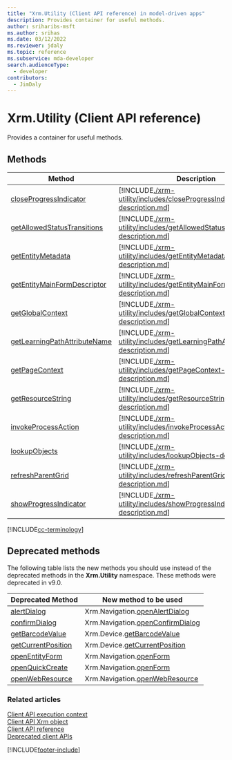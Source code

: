 ```yaml
---
title: "Xrm.Utility (Client API reference) in model-driven apps"
description: Provides container for useful methods.
author: sriharibs-msft
ms.author: srihas
ms.date: 03/12/2022
ms.reviewer: jdaly
ms.topic: reference
ms.subservice: mda-developer
search.audienceType: 
  - developer
contributors:
  - JimDaly
---
```

# Xrm.Utility (Client API reference)

Provides a container for useful methods.

## Methods 

|Method | Description | 
| ------------- |-------------| 
|[closeProgressIndicator](xrm-utility/closeProgressIndicator.md) |[!INCLUDE[./xrm-utility/includes/closeProgressIndicator-description.md](./xrm-utility/includes/closeProgressIndicator-description.md)]|
|[getAllowedStatusTransitions](xrm-utility/getAllowedStatusTransitions.md) |[!INCLUDE[./xrm-utility/includes/getAllowedStatusTransitions-description.md](./xrm-utility/includes/getAllowedStatusTransitions-description.md)]|
|[getEntityMetadata](xrm-utility/getEntityMetadata.md) |[!INCLUDE[./xrm-utility/includes/getEntityMetadata-description.md](./xrm-utility/includes/getEntityMetadata-description.md)]|
|[getEntityMainFormDescriptor](xrm-utility/getEntityMainFormDescriptor.md)|[!INCLUDE[./xrm-utility/includes/getEntityMainFormDescriptor-description.md](./xrm-utility/includes/getEntityMainFormDescriptor-description.md)]
|[getGlobalContext](xrm-utility/getGlobalContext.md) |[!INCLUDE[./xrm-utility/includes/getGlobalContext-description.md](./xrm-utility/includes/getGlobalContext-description.md)]|
|[getLearningPathAttributeName](xrm-utility/getLearningPathAttributeName.md) |[!INCLUDE[./xrm-utility/includes/getLearningPathAttributeName-description.md](./xrm-utility/includes/getLearningPathAttributeName-description.md)]|
|[getPageContext](xrm-utility/getPageContext.md) |[!INCLUDE[./xrm-utility/includes/getPageContext-description.md](./xrm-utility/includes/getPageContext-description.md)]|
|[getResourceString](xrm-utility/getResourceString.md) |[!INCLUDE[./xrm-utility/includes/getResourceString-description.md](./xrm-utility/includes/getResourceString-description.md)]|
|[invokeProcessAction](xrm-utility/invokeProcessAction.md) |[!INCLUDE[./xrm-utility/includes/invokeProcessAction-description.md](./xrm-utility/includes/invokeProcessAction-description.md)]|
|[lookupObjects](xrm-utility/lookupObjects.md) |[!INCLUDE[./xrm-utility/includes/lookupObjects-description.md](./xrm-utility/includes/lookupObjects-description.md)]|
|[refreshParentGrid](xrm-utility/refreshParentGrid.md) |[!INCLUDE[./xrm-utility/includes/refreshParentGrid-description.md](./xrm-utility/includes/refreshParentGrid-description.md)]|
|[showProgressIndicator](xrm-utility/showProgressIndicator.md) |[!INCLUDE[./xrm-utility/includes/showProgressIndicator-description.md](./xrm-utility/includes/showProgressIndicator-description.md)]|

[!INCLUDE[cc-terminology](../../../data-platform/includes/cc-terminology.md)]

## Deprecated methods

The following table lists the new methods you should use instead of the deprecated methods in the **Xrm.Utility** namespace. These methods were deprecated in v9.0.

|Deprecated Method | New method to be used | 
| ------------- |-------------|
|[alertDialog](/previous-versions/dynamicscrm-2016/developers-guide/jj602956(v=crm.8)#BKMK_alertDialog)|Xrm.Navigation.[openAlertDialog](Xrm-Navigation/openAlertDialog.md)|
|[confirmDialog](/previous-versions/dynamicscrm-2016/developers-guide/jj602956(v=crm.8)#BKMK_confirmDialog)|Xrm.Navigation.[openConfirmDialog](Xrm-Navigation/openConfirmDialog.md)|
|[getBarcodeValue](/previous-versions/dynamicscrm-2016/developers-guide/jj602956(v=crm.8)#BKMK_getBarcodeValue)|Xrm.Device.[getBarcodeValue](Xrm-Device/getBarcodeValue.md)|
|[getCurrentPosition](/previous-versions/dynamicscrm-2016/developers-guide/jj602956(v=crm.8)#BKMK_getCurrentPosition)|Xrm.Device.[getCurrentPosition](Xrm-Device/getCurrentPosition.md)|
|[openEntityForm](/previous-versions/dynamicscrm-2016/developers-guide/jj602956(v=crm.8)#BKMK_OpenEntityForm)|Xrm.Navigation.[openForm](Xrm-Navigation/openForm.md)|
|[openQuickCreate](/previous-versions/dynamicscrm-2016/developers-guide/jj602956(v=crm.8)#BKMK_openQuickCreate)|Xrm.Navigation.[openForm](Xrm-Navigation/openForm.md)|
|[openWebResource](/previous-versions/dynamicscrm-2016/developers-guide/jj602956(v=crm.8)#BKMK_OpenWebResource)|Xrm.Navigation.[openWebResource](Xrm-Navigation/openWebResource.md)|


### Related articles

[Client API execution context](../clientapi-execution-context.md)   
[Client API Xrm object](../clientapi-xrm.md)   
[Client API reference](../reference.md)   
[Deprecated client APIs](/dynamics365/get-started/whats-new/customer-engagement/important-changes-coming#some-client-apis-are-deprecated)


[!INCLUDE[footer-include](../../../../includes/footer-banner.md)]
